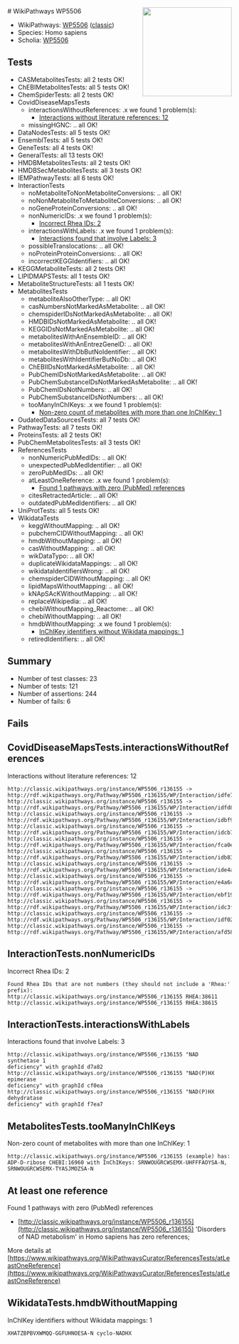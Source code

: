 <img style="float: right; width: 200px" src="https://cms-assets.nporadio.nl/npo3fm/NPO-Serious-Request-Logo-Groen-Ik-Steun-RGB.png" />
# WikiPathways WP5506

* WikiPathways: [WP5506](https://wikipathways.org/pathways/WP5506) ([classic](https://classic.wikipathways.org/instance/WP5506))
* Species: Homo sapiens
* Scholia: [WP5506](https://scholia.toolforge.org/wikipathways/WP5506)
## Tests
* CASMetabolitesTests: all 2 tests OK!
* ChEBIMetabolitesTests: all 5 tests OK!
* ChemSpiderTests: all 2 tests OK!
* CovidDiseaseMapsTests
    * interactionsWithoutReferences: .x we found 1 problem(s):
        * [Interactions without literature references: 12](#9701cce3)
    * missingHGNC: .. all OK!
* DataNodesTests: all 5 tests OK!
* EnsemblTests: all 5 tests OK!
* GeneTests: all 4 tests OK!
* GeneralTests: all 13 tests OK!
* HMDBMetabolitesTests: all 2 tests OK!
* HMDBSecMetabolitesTests: all 3 tests OK!
* IEMPathwayTests: all 6 tests OK!
* InteractionTests
    * noMetaboliteToNonMetaboliteConversions: .. all OK!
    * noNonMetaboliteToMetaboliteConversions: .. all OK!
    * noGeneProteinConversions: .. all OK!
    * nonNumericIDs: .x we found 1 problem(s):
        * [Incorrect Rhea IDs: 2](#364171be)
    * interactionsWithLabels: .x we found 1 problem(s):
        * [Interactions found that involve Labels: 3](#630d267a)
    * possibleTranslocations: .. all OK!
    * noProteinProteinConversions: .. all OK!
    * incorrectKEGGIdentifiers: .. all OK!
* KEGGMetaboliteTests: all 2 tests OK!
* LIPIDMAPSTests: all 1 tests OK!
* MetaboliteStructureTests: all 1 tests OK!
* MetabolitesTests
    * metaboliteAlsoOtherType: .. all OK!
    * casNumbersNotMarkedAsMetabolite: .. all OK!
    * chemspiderIDsNotMarkedAsMetabolite: .. all OK!
    * HMDBIDsNotMarkedAsMetabolite: .. all OK!
    * KEGGIDsNotMarkedAsMetabolite: .. all OK!
    * metabolitesWithAnEnsembleID: .. all OK!
    * metabolitesWithAnEntrezGeneID: .. all OK!
    * metabolitesWithDbButNoIdentifier: .. all OK!
    * metabolitesWithIdentifierButNoDb: .. all OK!
    * ChEBIIDsNotMarkedAsMetabolite: .. all OK!
    * PubChemIDsNotMarkedAsMetabolite: .. all OK!
    * PubChemSubstanceIDsNotMarkedAsMetabolite: .. all OK!
    * PubChemIDsNotNumbers: .. all OK!
    * PubChemSubstanceIDsNotNumbers: .. all OK!
    * tooManyInChIKeys: .x we found 1 problem(s):
        * [Non-zero count of metabolites with more than one InChIKey: 1](#a4e4037e)
* OudatedDataSourcesTests: all 7 tests OK!
* PathwayTests: all 7 tests OK!
* ProteinsTests: all 2 tests OK!
* PubChemMetabolitesTests: all 3 tests OK!
* ReferencesTests
    * nonNumericPubMedIDs: .. all OK!
    * unexpectedPubMedIdentifier: .. all OK!
    * zeroPubMedIDs: .. all OK!
    * atLeastOneReference: .x we found 1 problem(s):
        * [Found 1 pathways with zero (PubMed) references](#d0a459f0)
    * citesRetractedArticle: .. all OK!
    * outdatedPubMedIdentifiers: .. all OK!
* UniProtTests: all 5 tests OK!
* WikidataTests
    * keggWithoutMapping: .. all OK!
    * pubchemCIDWithoutMapping: .. all OK!
    * hmdbWithoutMapping: .. all OK!
    * casWithoutMapping: .. all OK!
    * wikDataTypo: .. all OK!
    * duplicateWikidataMappings: .. all OK!
    * wikidataIdentifiersWrong: .. all OK!
    * chemspiderCIDWithoutMapping: .. all OK!
    * lipidMapsWithoutMapping: .. all OK!
    * kNApSAcKWithoutMapping: .. all OK!
    * replaceWikipedia: .. all OK!
    * chebiWithoutMapping_Reactome: .. all OK!
    * chebiWithoutMapping: .. all OK!
    * hmdbWithoutMapping: .x we found 1 problem(s):
        * [InChIKey identifiers without Wikidata mappings: 1](#bcb0929e)
    * retiredIdentifiers: .. all OK!


## Summary

* Number of test classes: 23
* Number of tests: 121
* Number of assertions: 244
* Number of fails: 6

## Fails

<a name="9701cce3" />

## CovidDiseaseMapsTests.interactionsWithoutReferences

Interactions without literature references: 12
```
http://classic.wikipathways.org/instance/WP5506_r136155 -> http://rdf.wikipathways.org/Pathway/WP5506_r136155/WP/Interaction/idfe78d24b
http://classic.wikipathways.org/instance/WP5506_r136155 -> http://rdf.wikipathways.org/Pathway/WP5506_r136155/WP/Interaction/idfd836518
http://classic.wikipathways.org/instance/WP5506_r136155 -> http://rdf.wikipathways.org/Pathway/WP5506_r136155/WP/Interaction/idbf91fee3
http://classic.wikipathways.org/instance/WP5506_r136155 -> http://rdf.wikipathways.org/Pathway/WP5506_r136155/WP/Interaction/idcb736366
http://classic.wikipathways.org/instance/WP5506_r136155 -> http://rdf.wikipathways.org/Pathway/WP5506_r136155/WP/Interaction/fca0e
http://classic.wikipathways.org/instance/WP5506_r136155 -> http://rdf.wikipathways.org/Pathway/WP5506_r136155/WP/Interaction/idb83ec8f6
http://classic.wikipathways.org/instance/WP5506_r136155 -> http://rdf.wikipathways.org/Pathway/WP5506_r136155/WP/Interaction/ide4aa25cc
http://classic.wikipathways.org/instance/WP5506_r136155 -> http://rdf.wikipathways.org/Pathway/WP5506_r136155/WP/Interaction/e4a6c
http://classic.wikipathways.org/instance/WP5506_r136155 -> http://rdf.wikipathways.org/Pathway/WP5506_r136155/WP/Interaction/ebf19
http://classic.wikipathways.org/instance/WP5506_r136155 -> http://rdf.wikipathways.org/Pathway/WP5506_r136155/WP/Interaction/idc3f9ca71
http://classic.wikipathways.org/instance/WP5506_r136155 -> http://rdf.wikipathways.org/Pathway/WP5506_r136155/WP/Interaction/idf02016cf
http://classic.wikipathways.org/instance/WP5506_r136155 -> http://rdf.wikipathways.org/Pathway/WP5506_r136155/WP/Interaction/afd58
```

<a name="364171be" />

## InteractionTests.nonNumericIDs

Incorrect Rhea IDs: 2
```
Found Rhea IDs that are not numbers (they should not include a 'Rhea:' prefix):
http://classic.wikipathways.org/instance/WP5506_r136155 RHEA:38611
http://classic.wikipathways.org/instance/WP5506_r136155 RHEA:38615
```

<a name="630d267a" />

## InteractionTests.interactionsWithLabels

Interactions found that involve Labels: 3
```
http://classic.wikipathways.org/instance/WP5506_r136155 "NAD 
synthetase 1 
deficiency" with graphId d7a82
http://classic.wikipathways.org/instance/WP5506_r136155 "NAD(P)HX 
epimerase 
deficiency" with graphId cf0ea
http://classic.wikipathways.org/instance/WP5506_r136155 "NAD(P)HX 
dehydratase 
deficiency" with graphId f7ea7
```

<a name="a4e4037e" />

## MetabolitesTests.tooManyInChIKeys

Non-zero count of metabolites with more than one InChIKey: 1
```
http://classic.wikipathways.org/instance/WP5506_r136155 (example) has: ADP-D-ribose CHEBI:16960 with InChIKeys: SRNWOUGRCWSEMX-UHFFFAOYSA-N, SRNWOUGRCWSEMX-TYASJMOZSA-N
```

<a name="d0a459f0" />

## At least one reference

Found 1 pathways with zero (PubMed) references

* [http://classic.wikipathways.org/instance/WP5506_r136155](http://classic.wikipathways.org/instance/WP5506_r136155) 'Disorders of NAD metabolism' in Homo sapiens has zero references; 


More details at [https://www.wikipathways.org/WikiPathwaysCurator/ReferencesTests/atLeastOneReference](https://www.wikipathways.org/WikiPathwaysCurator/ReferencesTests/atLeastOneReference)

<a name="bcb0929e" />

## WikidataTests.hmdbWithoutMapping

InChIKey identifiers without Wikidata mappings: 1
```
XHATZBPBVXWMQQ-GGFUHNOESA-N	cyclo-NADHX
```

